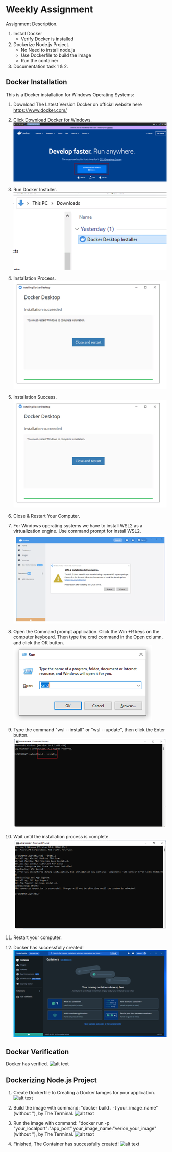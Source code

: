 # Weekly Assignment

Assignment Description.
1. Install Docker
    - Verify Docker is installed
3. Dockerize Node.js Project.
    - No Need to install node.js
    - Use Dockerfile to build the image
    - Run the container
4. Documentation task 1 & 2.

## Docker Installation
This is a Docker installation for Windows Operating Systems:
1. Download The Latest Version Docker on official website here https://www.docker.com/

2. Click Download Docker for Windows. ![alt text](https://github.com/RevoU-FSSE-2/week-6-Eduwardstp/blob/main/assets/screenshot/02-download-docker.png)

3. Run Docker Installer. ![alt text](https://github.com/RevoU-FSSE-2/week-6-Eduwardstp/blob/main/assets/screenshot/03-docker-installer.png)

4. Installation Process. ![alt text](https://github.com/RevoU-FSSE-2/week-6-Eduwardstp/blob/main/assets/screenshot/05-installation-succeeded.png)

5. Installation Success. ![alt text](https://github.com/RevoU-FSSE-2/week-6-Eduwardstp/blob/main/assets/screenshot/05-installation-succeeded.png)

6. Close & Restart Your Computer.

7. For Windows operating systems we have to install WSL2 as a virtualization engine. Use command prompt for install WSL2. ![alt text](https://github.com/RevoU-FSSE-2/week-6-Eduwardstp/blob/main/assets/screenshot/07-WSL2.png)

8. Open the Command prompt application. Click the Win +R keys on the computer keyboard. Then type the cmd command in the Open column, and click the OK button. ![alt text](https://github.com/RevoU-FSSE-2/week-6-Eduwardstp/blob/main/assets/screenshot/08-open-cmd.png)

9. Type the command "wsl --install" or "wsl --update", then click the Enter button. ![alt text](https://github.com/RevoU-FSSE-2/week-6-Eduwardstp/blob/main/assets/screenshot/09-wsl2-install-cmd.png)

10. Wait until the installation process is complete. ![alt text](https://github.com/RevoU-FSSE-2/week-6-Eduwardstp/blob/main/assets/screenshot/10-wsl2-install-complete.png)

11. Restart your computer.

12. Docker has successfully created! ![alt text](https://github.com/RevoU-FSSE-2/week-6-Eduwardstp/blob/main/assets/screenshot/11-docker-installation-complete.png)

## Docker Verification

Docker has verified.
![alt text]()

## Dockerizing Node.js Project

1. Create Dockerfile to Creating a Docker Iamges for your application.
![alt text]()

2. Build the image with command: "docker build . -t your_image_name" (without "), by The Terminal.
![alt text]()

3. Run the image with command: "docker run -p "your_localport":"app_port" your_image_name:"verion_your_image" (without "), by The Terminal.
![alt text]()

4. Finished, The Container has successfully created!
![alt text]()

